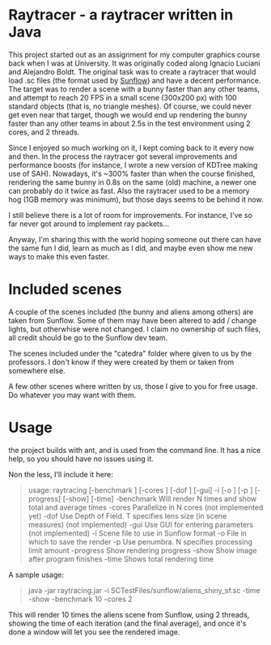 # Raytracer - a raytracer written in Java

This project started out as an assignment for my computer graphics course back when I was at University. It was originally coded along Ignacio Luciani and Alejandro Boldt. The original task was to create a raytracer that would load .sc files (the format used by [Sunflow](http://sunflow.sourceforge.net/)) and have a decent performance. The target was to render a scene with a bunny faster than any other teams, and attempt to reach 20 FPS in a small scene (300x200 px) with 100 standard objects (that is, no triangle meshes). Of course, we could never get even near that target, though we would end up rendering the bunny faster than any other teams in about 2.5s in the test environment using 2 cores, and 2 threads.

Since I enjoyed so much working on it, I kept coming back to it every now and then. In the process the raytracer got several improvements and performance boosts (for instance, I wrote a new version of KDTree making use of SAH). Nowadays, it's ~300% faster than when the course finished, rendering the same bunny in 0.8s on the same (old) machine, a newer one can probably do it twice as fast. Also the raytracer used to be a memory hog (1GB memory was minimum), but those days seems to be behind it now.

I still believe there is a lot of room for improvements. For instance, I've so far never got around to implement ray packets...

Anyway, I'm sharing this with the world hoping someone out there can have the same fun I did, learn as much as I did, and maybe even show me new ways to make this even faster.

# Included scenes

A couple of the scenes included (the bunny and aliens among others) are taken from Sunflow. Some of them may have been altered to add / change lights, but otherwhise were not changed. I claim no ownership of such files, all credit should be go to the Sunflow dev team.

The scenes included under the "catedra" folder where given to us by the professors. I don't know if they were created by them or taken from somewhere else.

A few other scenes where written by us, those I give to you for free usage. Do whatever you may want with them.

# Usage

the project builds with ant, and is used from the command line. It has a nice help, so you should have no issues using it.

Non the less, I'll include it here:

> usage: raytracing [-benchmark <N>] [-cores <N>] [-dof <T>] [-gui] -i
>        <filename> [-o <filename>] [-p <N>] [-progress] [-show] [-time]
>  -benchmark <N>   Will render N times and show total and average times
>  -cores <N>       Parallelize in N cores (not implemented yet)
>  -dof <T>         Use Depth of Field. T specifies lens size (in scene
>                   measures) (not implemented)
>  -gui             Use GUI for entering parameters (not implemented)
>  -i <filename>    Scene file to use in Sunflow format
>  -o <filename>    File in which to save the render
>  -p <N>           Use penumbra. N specifies processing limit amount
>  -progress        Show rendering progress
>  -show            Show image after program finishes
>  -time            Shows total rendering time

A sample usage:

> java -jar raytracing.jar -i SCTestFiles/sunflow/aliens_shiny_sf.sc -time -show -benchmark 10 -cores 2

This will render 10 times the aliens scene from Sunflow, using 2 threads, showing the time of each iteration (and the final average), and once it's done a window will let you see the rendered image.
